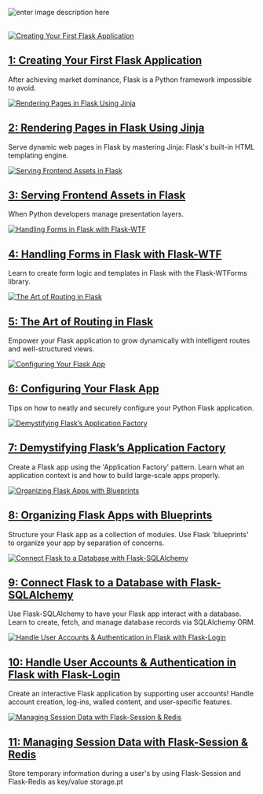 ![enter image description here](https://i1.wp.com/saixiii.com/wp-content/uploads/2017/04/python-logo-master-v3-TM.png?w=601&ssl=1)



[  
![Creating Your First Flask Application](https://hackersandslackers-cdn.storage.googleapis.com/2020/02/flask-intro.jpg)](https://hackersandslackers.com/your-first-flask-application)

## [1:  Creating Your First Flask Application](https://hackersandslackers.com/your-first-flask-application)

After achieving market dominance, Flask is a Python framework impossible to avoid.

[![Rendering Pages in Flask Using Jinja](https://storage.googleapis.com/hackersandslackers-cdn/2019/02/jinja.jpg)](https://hackersandslackers.com/flask-jinja-templates)

## [2:  Rendering Pages in Flask Using Jinja](https://hackersandslackers.com/flask-jinja-templates)

Serve dynamic web pages in Flask by mastering Jinja: Flask's built-in HTML templating engine.

[![Serving Frontend Assets in Flask](https://storage.googleapis.com/hackersandslackers-cdn/2019/03/flaskstatic.jpg)](https://hackersandslackers.com/static-assets-flask)

## [3:  Serving Frontend Assets in Flask](https://hackersandslackers.com/static-assets-flask)

When Python developers manage presentation layers.

[![Handling Forms in Flask with Flask-WTF](https://hackersandslackers-cdn.storage.googleapis.com/2020/02/flask-wtforms.jpg)](https://hackersandslackers.com/flask-wtforms-forms)

## [4:  Handling Forms in Flask with Flask-WTF](https://hackersandslackers.com/flask-wtforms-forms)

Learn to create form logic and templates in Flask with the Flask-WTForms library.

[![The Art of Routing in Flask](https://storage.googleapis.com/hackersandslackers-cdn/2019/10/flask-routing.jpg)](https://hackersandslackers.com/flask-routes)

## [5:  The Art of Routing in Flask](https://hackersandslackers.com/flask-routes)

Empower your Flask application to grow dynamically with intelligent routes and well-structured views.

[![Configuring Your Flask App](https://storage.googleapis.com/hackersandslackers-cdn/2019/05/flaskconfig.jpg)](https://hackersandslackers.com/configure-flask-applications)

## [6:  Configuring Your Flask App](https://hackersandslackers.com/configure-flask-applications)

Tips on how to neatly and securely configure your Python Flask application.

[![Demystifying Flask’s Application Factory](https://storage.googleapis.com/hackersandslackers-cdn/2019/06/flask_factory-2.jpg)](https://hackersandslackers.com/flask-application-factory)

## [7:  Demystifying Flask’s Application Factory](https://hackersandslackers.com/flask-application-factory)

Create a Flask app using the 'Application Factory' pattern. Learn what an application context is and how to build large-scale apps properly.

[![Organizing Flask Apps with Blueprints](https://hackersandslackers-cdn.storage.googleapis.com/2020/02/flaskblueprints-2.jpg)](https://hackersandslackers.com/flask-blueprints)

## [8:  Organizing Flask Apps with Blueprints](https://hackersandslackers.com/flask-blueprints)

Structure your Flask app as a collection of modules. Use Flask 'blueprints' to organize your app by separation of concerns.

[![Connect Flask to a Database with Flask-SQLAlchemy](https://storage.googleapis.com/hackersandslackers-cdn/2019/10/flask-sqlachemy.jpg)](https://hackersandslackers.com/flask-sqlalchemy-database-models)

## [9:  Connect Flask to a Database with Flask-SQLAlchemy](https://hackersandslackers.com/flask-sqlalchemy-database-models)

Use Flask-SQLAlchemy to have your Flask app interact with a database. Learn to create, fetch, and manage database records via SQLAlchemy ORM.

[![Handle User Accounts & Authentication in Flask with Flask-Login](https://storage.googleapis.com/hackersandslackers-cdn/2019/06/flasklogin.jpg)](https://hackersandslackers.com/flask-login-user-authentication)

## [10:  Handle User Accounts & Authentication in Flask with Flask-Login](https://hackersandslackers.com/flask-login-user-authentication)

Create an interactive Flask application by supporting user accounts! Handle account creation, log-ins, walled content, and user-specific features.

[![Managing Session Data with Flask-Session & Redis](https://hackersandslackers-cdn.storage.googleapis.com/2020/02/flask-session2.jpg)](https://hackersandslackers.com/managing-user-session-variables-with-flask-sessions-and-redis)

## [11:  Managing Session Data with Flask-Session & Redis](https://hackersandslackers.com/managing-user-session-variables-with-flask-sessions-and-redis)

Store temporary information during a user's by using Flask-Session and Flask-Redis as key/value storage.pt
<!--stackedit_data:
eyJoaXN0b3J5IjpbNzQxNTgyMzY5LC04NjY0Mzk1MzEsMTE1OD
g2MDY2MiwyMDY2NTQxMDQxLC0xMjc5OTE2NzQzLDEwMDc1Nzc3
NzQsLTExMjU1NjE3ODIsMTIzNjE5NjExMCwyMDI3OTc0MDc4LC
0xNTI5MDQyMzEwLC0xOTM5NjgzMDgsLTEyMTAzODk2MDgsNDk4
MjkwMjk1LC03MDY2NzU5MTQsLTM5MzAyMjIwMiw3Mzg5ODU2Nz
EsOTY0NjIyMzY1LC0xNDcwMzE5NDg2XX0=
-->